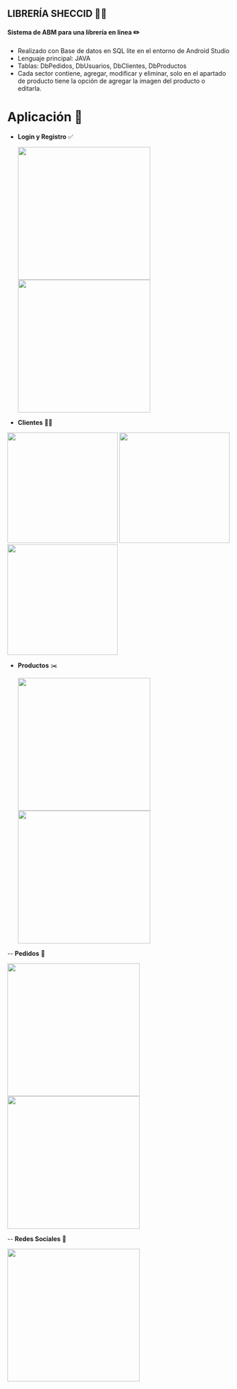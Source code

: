 ## LIBRERÍA SHECCID  :iphone::notebook_with_decorative_cover:

#### Sistema de ABM para una librería en linea :pencil2:
-  Realizado con Base de datos en SQL lite en el entorno de Android Studio
-  Lenguaje principal: JAVA
-  Tablas: DbPedidos, DbUsuarios, DbClientes, DbProductos
-  Cada sector contiene, agregar, modificar y eliminar, solo en el apartado de producto tiene la opción de agregar la imagen del producto o editarla. 

# Aplicación :calling:
- **Login y Registro** :white_check_mark:
  
  <img width="300" src="https://github.com/Kira2602/imagenes/blob/main/Libreria_login.jpeg"> <img width="300" src="https://github.com/Kira2602/imagenes/blob/main/Libreria_registro.jpeg"> 


- **Clientes** :man::woman:

<img width="250" src="https://github.com/Kira2602/imagenes/blob/main/Libreria_clientes.jpeg"> <img width="250" src="https://github.com/Kira2602/imagenes/blob/main/Libreria_agregarCliente.jpeg"> <img width="250" src="https://github.com/Kira2602/imagenes/blob/main/Libreria_editarCliente.jpeg"> 


- **Productos** :scissors:

  <img width="300" src="https://github.com/Kira2602/imagenes/blob/main/Libreria_productos.jpeg"> <img width="300" src="https://github.com/Kira2602/imagenes/blob/main/Libreria_agregarProducto.jpeg"> 

-- **Pedidos** :memo:

<img width="300" src="https://github.com/Kira2602/imagenes/blob/main/Libreria_pedidos.jpeg"> <img width="300" src="https://github.com/Kira2602/imagenes/blob/main/Libreria_agregarPedido.jpeg"> 

-- **Redes Sociales** :memo:

<img width="300" src="https://github.com/Kira2602/imagenes/blob/main/Libreria_contactos.jpeg"> 


